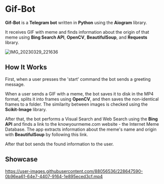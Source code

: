# Gif-Bot

**Gif-Bot** is a **Telegram bot** written in **Python** using the **Aiogram** library.

It receives GIF with meme and finds information about the origin of that meme using **Bing Search API**, **OpenCV**, **BeautifulSoup**, and **Requests** library.

![IMG_20230329_221636](https://user-images.githubusercontent.com/88056536/228645627-fee0823a-a6ea-4e85-a3aa-69d30e9c43de.jpg)

## How It Works

First, when a user presses the 'start' command the bot sends a greeting message.

When a user sends a GIF with a meme, the bot saves it to disk in the MP4 format, splits it into frames using **OpenCV**, and then saves the non-identical frames to a folder. The similarity between images is checked using the **Scikit-Image** library.

After that, the bot performs a Visual Search and Web Search using the **Bing API** and finds a link to the knowyourmeme.com website - the Internet Meme Database. The app extracts information about the meme's name and origin with **BeautifulSoup** by following this link.

After that bot sends the found information to the user.

## Showcase



https://user-images.githubusercontent.com/88056536/228647590-0b96ea61-64e7-4407-9164-1e895eced3cf.mp4

